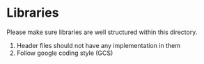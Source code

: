 # Libraries
Please make sure libraries are well structured within this directory.
1. Header files should not have any implementation in them
2. Follow google coding style (GCS)

